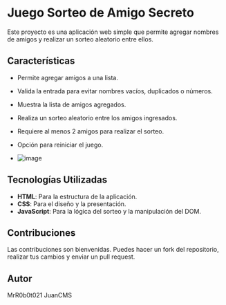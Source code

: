 
# Juego Sorteo de Amigo Secreto

Este proyecto es una aplicación web simple que permite agregar nombres de amigos y realizar un sorteo aleatorio entre ellos.

## Características
- Permite agregar amigos a una lista.
- Valida la entrada para evitar nombres vacíos, duplicados o números.
- Muestra la lista de amigos agregados.
- Realiza un sorteo aleatorio entre los amigos ingresados.
- Requiere al menos 2 amigos para realizar el sorteo.
- Opción para reiniciar el juego.

- ![image](https://github.com/user-attachments/assets/bee444d0-801b-47c9-8d34-9ab35b343cdc)

## Tecnologías Utilizadas
- **HTML**: Para la estructura de la aplicación.
- **CSS**: Para el diseño y la presentación.
- **JavaScript**: Para la lógica del sorteo y la manipulación del DOM.

## Contribuciones
Las contribuciones son bienvenidas. Puedes hacer un fork del repositorio, realizar tus cambios y enviar un pull request.

## Autor
MrR0b0t021
JuanCMS
